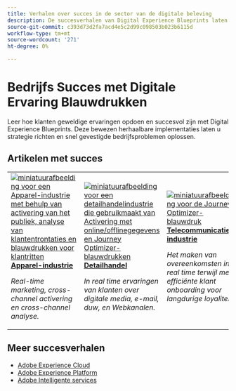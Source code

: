 ```yaml
---
title: Verhalen over succes in de sector van de digitale beleving
description: De succesverhalen van Digital Experience Blueprints laten zien hoe verschillende industrieën hun bedrijfswaarde realiseren met Adobe Experience Cloud Applications, aangedreven door Adobe Experience Platform.
source-git-commit: c393d73d2fa7acd4e5c2d99c098503b023b6115d
workflow-type: tm+mt
source-wordcount: '271'
ht-degree: 0%

---
```



# Bedrijfs Succes met Digitale Ervaring Blauwdrukken

Leer hoe klanten geweldige ervaringen opdoen en succesvol zijn met Digital Experience Blueprints. Deze bewezen herhaalbare implementaties laten u strategie richten en snel gevestigde bedrijfsproblemen oplossen.

## Artikelen met succes

<table style="table-layout:fixed">
<tr>
  <td>
    <a href="https://experienceleague.adobe.com/docs/blueprints-learn/architecture/audience-activation/platform-and-applications.html?lang=en"><img alt="miniatuurafbeelding voor een Apparel-industrie met behulp van activering van het publiek, analyse van klantentrontaties en blauwdrukken voor klantritten" src="https://experienceleague.adobe.com/docs/blueprints-learn/assets/aep+apps_vertical.svg?lang=en"/></a>
    <div><a href="https://experienceleague.adobe.com/docs/blueprints-learn/architecture/audience-activation/platform-and-applications.html?lang=en"><strong>Apparel-industrie</strong></a></div>
    <p><em>Real-time marketing, cross-channel activering en cross-channel analyse.</em></p>
  </td>
  <td>
    <a href="https://experienceleague.adobe.com/docs/blueprints-learn/architecture/customer-journeys/journey-optimizer.html?lang=en"><img alt="miniatuurafbeelding voor een detailhandelindustrie die gebruikmaakt van Activering met online/offlinegegevens en Journey Optimizer-blauwdrukken" src="https://experienceleague.adobe.com/docs/blueprints-learn/assets/aep+apps_vertical.svg?lang=en"/></a>
    <div><a href="https://experienceleague.adobe.com/docs/blueprints-learn/architecture/customer-journeys/journey-optimizer.html?lang=en"><strong>Detailhandel</strong></a></div>
    <p><em>In real time ervaringen van klanten over digitale media, e-mail, duw, en Webkanalen.</em></p>
  </td>
  <td>
    <a href="https://experienceleague.adobe.com/docs/blueprints-learn/architecture/customer-journeys/journey-optimizer.html?lang=en"><img alt="miniatuurafbeelding voor de Journey Optimizer-blauwdruk" src="https://experienceleague.adobe.com/docs/blueprints-learn/assets/journey-optimizer.png?lang=en" /></a>
    <div><a href="https://experienceleague.adobe.com/docs/blueprints-learn/architecture/customer-journeys/journey-optimizer.html?lang=en"><strong>Telecommunicatie-industrie</strong></a></div>
    <p><em>Het maken van overeenkomsten in real time terwijl met efficiënte klant onboarding voor langdurige loyaliteit.</em></p>
  </td>
  <td>
    <a href="https://experienceleague.adobe.com/docs/blueprints-learn/architecture/audience-activation/online-offline.html?lang=en"><img alt="miniatuurafbeelding voor activering van de functie Onlinegegevensvervaging/Offlinegegevensvervaging" src="https://experienceleague.adobe.com/docs/blueprints-learn/assets/online_offline_activation.svg" /></a>
    <div><a href="https://experienceleague.adobe.com/docs/blueprints-learn/architecture/audience-activation/online-offline.html?lang=en"><strong>Reis- en ziekenhuisindustrie</strong></a></div>
    <p><em>Besluiten in real time met een geconsolideerde mening van klantengedrag over diverse kanalen.</em></p>
  </td>
</tr>
</table>

## Meer succesverhalen

* <a href="https://business.adobe.com/customer-success-stories/index.html?Products+%26+Services=Experience">Adobe Experience Cloud</a>
* <a href="https://business.adobe.com/customer-success-stories/index.html?Products+%26+Services=Experience+Platform">Adobe Experience Platform</a>
* <a href="https://business.adobe.com/customer-success-stories/index.html?Products+%26+Services=Intelligent+Services">Adobe Intelligente services</a>


